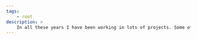 ```yaml
---
tags:
    - root
description: >
    In all these years I have been working in lots of projects. Some of them were just as fun, some from my studies (computer engineering and PhD), some from my teaching, and others from work. I will try to collect many of them, make available the source code (if it is possible), and make a little explanation of each.
---
```

